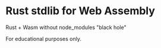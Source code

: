 # Rust stdlib for Web Assembly
Rust + Wasm without node_modules "black hole"

For educational purposes only.
